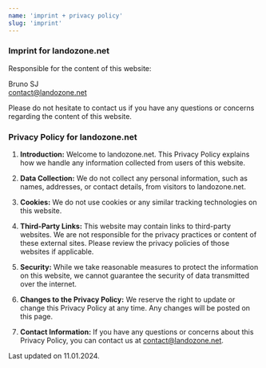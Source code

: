 ```yaml
---
name: 'imprint + privacy policy'
slug: 'imprint'
---
```


### Imprint for landozone.net

Responsible for the content of this website:

Bruno SJ<br/>contact@landozone.net

Please do not hesitate to contact us if you have any questions or concerns regarding the content of this website.

### Privacy Policy for landozone.net

1. **Introduction:**
   Welcome to landozone.net. This Privacy Policy explains how we handle any information collected from users of this website.

2. **Data Collection:**
   We do not collect any personal information, such as names, addresses, or contact details, from visitors to landozone.net.

3. **Cookies:**
   We do not use cookies or any similar tracking technologies on this website.

4. **Third-Party Links:**
   This website may contain links to third-party websites. We are not responsible for the privacy practices or content of these external sites. Please review the privacy policies of those websites if applicable.

5. **Security:**
   While we take reasonable measures to protect the information on this website, we cannot guarantee the security of data transmitted over the internet.

6. **Changes to the Privacy Policy:**
   We reserve the right to update or change this Privacy Policy at any time. Any changes will be posted on this page.

7. **Contact Information:**
   If you have any questions or concerns about this Privacy Policy, you can contact us at contact@landozone.net.

Last updated on 11.01.2024.
